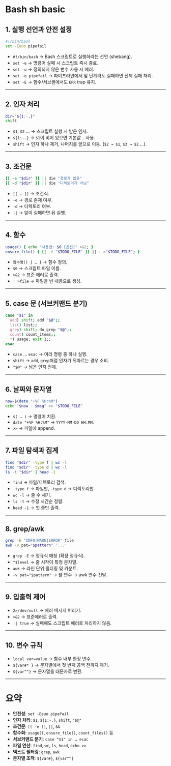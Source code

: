 # Bash sh basic

## 1. 실행 선언과 안전 설정

```bash
#!/bin/bash
set -Eeuo pipefail
```

* `#!/bin/bash` → Bash 스크립트로 실행하라는 선언 (shebang).
* `set -e` → 명령어 실패 시 스크립트 즉시 종료.
* `set -u` → 정의되지 않은 변수 사용 시 에러.
* `set -o pipefail` → 파이프라인에서 앞 단계라도 실패하면 전체 실패 처리.
* `set -E` → 함수/서브셸에서도 `ERR` trap 유지.

---

## 2. 인자 처리

```bash
dir="${1:-.}"
shift
```

* `$1`, `$2` … → 스크립트 실행 시 받은 인자.
* `${1:-.}` → `$1`이 비어 있으면 기본값 `.` 사용.
* `shift` → 인자 하나 제거, 나머지를 앞으로 이동. (`$2 → $1`, `$3 → $2` …).

---

## 3. 조건문

```bash
[[ -e "$dir" ]] || die "경로가 없음"
[[ -d "$dir" ]] || die "디렉토리가 아님"
```

* `[[ … ]]` → 조건식.
* `-e` → 경로 존재 여부.
* `-d` → 디렉토리 여부.
* `||` → 앞이 실패하면 뒤 실행.

---

## 4. 함수

```bash
usage() { echo "사용법: $0 [옵션]" >&2; }
ensure_file() { [[ -f "$TODO_FILE" ]] || : >"$TODO_FILE"; }
```

* `함수명() { … }` → 함수 정의.
* `$0` → 스크립트 파일 이름.
* `>&2` → 표준 에러로 출력.
* `: >file` → 파일을 빈 내용으로 생성.

---

## 5. case 문 (서브커맨드 분기)

```bash
case "$1" in
  add) shift; add "$@";;
  list) list;;
  grep) shift; do_grep "$@";;
  count) count_items;;
  *) usage; exit 1;;
esac
```

* `case` … `esac` → 여러 명령 중 하나 실행.
* `shift` → `add`, `grep`처럼 인자가 뒤따르는 경우 소비.
* `"$@"` → 남은 인자 전체.

---

## 6. 날짜와 문자열

```bash
now=$(date "+%F %H:%M")
echo "$now - $msg" >> "$TODO_FILE"
```

* `$( … )` → 명령어 치환.
* `date "+%F %H:%M"` → `YYYY-MM-DD HH:MM`.
* `>>` → 파일에 append.

---

## 7. 파일 탐색과 집계

```bash
find "$dir" -type f | wc -l
find "$dir" -type d | wc -l
ls -t "$dir" | head -1
```

* `find` → 파일/디렉토리 검색.
* `-type f` → 파일만, `-type d` → 디렉토리만.
* `wc -l` → 줄 수 세기.
* `ls -t` → 수정 시간순 정렬.
* `head -1` → 첫 줄만 출력.

---

## 8. grep/awk

```bash
grep -E "INFO|WARN|ERROR" file
awk -v pat="$pattern" '...'
```

* `grep -E` → 정규식 매칭 (확장 정규식).
* `^$level` → 줄 시작이 특정 문자열.
* `awk` → 라인 단위 필터링 및 카운트.
* `-v pat="$pattern"` → 쉘 변수 → awk 변수 전달.

---

## 9. 입출력 제어

* `2>/dev/null` → 에러 메시지 버리기.
* `>&2` → 표준에러로 출력.
* `|| true` → 실패해도 스크립트 에러로 처리하지 않음.

---

## 10. 변수 규칙

* `local var=value` → 함수 내부 한정 변수.
* `${var#* }` → 문자열에서 첫 번째 공백 전까지 제거.
* `${var^^}` → 문자열을 대문자로 변환.

---

# 요약

* **안전성**: `set -Eeuo pipefail`
* **인자 처리**: `$1`, `${1:-.}`, `shift`, `"$@"`
* **조건문**: `[[ -e ]]`, `||`, `&&`
* **함수화**: `usage()`, `ensure_file()`, `count_files()` 등
* **서브커맨드 분기**: `case "$1" in … esac`
* **파일 연산**: `find`, `wc`, `ls`, `head`, `echo >>`
* **텍스트 필터링**: `grep`, `awk`
* **문자열 조작**: `${var#}`, `${var^^}`
